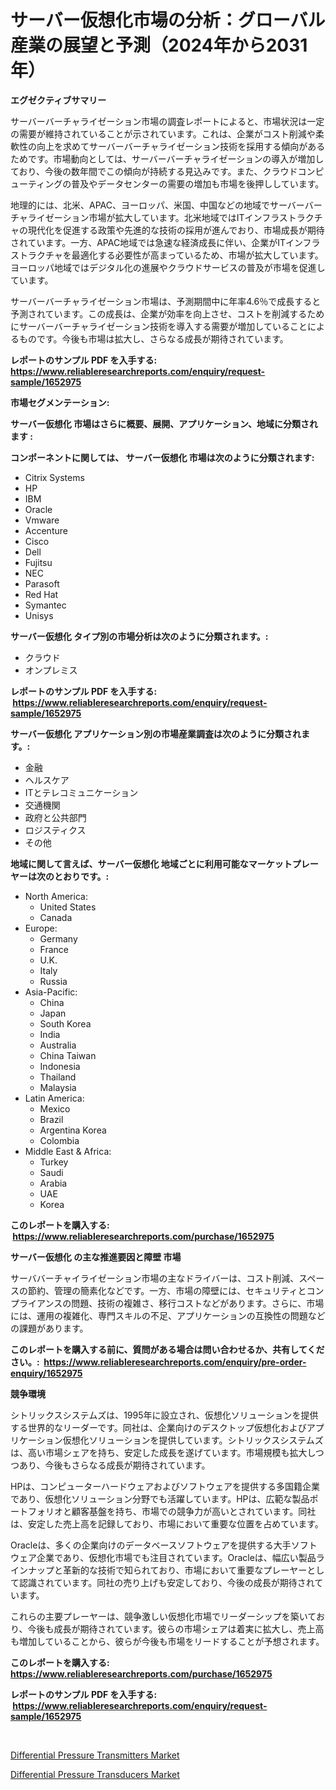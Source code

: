 <p><h1>サーバー仮想化市場の分析：グローバル産業の展望と予測（2024年から2031年）</h1></p><p><strong>エグゼクティブサマリー</strong></p>
<p><p>サーバーバーチャライゼーション市場の調査レポートによると、市場状況は一定の需要が維持されていることが示されています。これは、企業がコスト削減や柔軟性の向上を求めてサーバーバーチャライゼーション技術を採用する傾向があるためです。市場動向としては、サーバーバーチャライゼーションの導入が増加しており、今後の数年間でこの傾向が持続する見込みです。また、クラウドコンピューティングの普及やデータセンターの需要の増加も市場を後押ししています。</p><p>地理的には、北米、APAC、ヨーロッパ、米国、中国などの地域でサーバーバーチャライゼーション市場が拡大しています。北米地域ではITインフラストラクチャの現代化を促進する政策や先進的な技術の採用が進んでおり、市場成長が期待されています。一方、APAC地域では急速な経済成長に伴い、企業がITインフラストラクチャを最適化する必要性が高まっているため、市場が拡大しています。ヨーロッパ地域ではデジタル化の進展やクラウドサービスの普及が市場を促進しています。</p><p>サーバーバーチャライゼーション市場は、予測期間中に年率4.6％で成長すると予測されています。この成長は、企業が効率を向上させ、コストを削減するためにサーバーバーチャライゼーション技術を導入する需要が増加していることによるものです。今後も市場は拡大し、さらなる成長が期待されています。</p></p>
<p><strong>レポートのサンプル PDF を入手する: <a href="https://www.reliableresearchreports.com/enquiry/request-sample/1652975">https://www.reliableresearchreports.com/enquiry/request-sample/1652975</a></strong></p>
<p><strong>市場セグメンテーション:</strong></p>
<p><strong> サーバー仮想化 市場はさらに概要、展開、アプリケーション、地域に分類されます :</strong></p>
<p><strong>コンポーネントに関しては、 サーバー仮想化 市場は次のように分類されます: &nbsp;</strong></p>
<p><ul><li>Citrix Systems</li><li>HP</li><li>IBM</li><li>Oracle</li><li>Vmware</li><li>Accenture</li><li>Cisco</li><li>Dell</li><li>Fujitsu</li><li>NEC</li><li>Parasoft</li><li>Red Hat</li><li>Symantec</li><li>Unisys</li></ul></p>
<p><strong> サーバー仮想化 タイプ別の市場分析は次のように分類されます。:</strong></p>
<p><ul><li>クラウド</li><li>オンプレミス</li></ul></p>
<p><strong>レポートのサンプル PDF を入手する: &nbsp;<a href="https://www.reliableresearchreports.com/enquiry/request-sample/1652975">https://www.reliableresearchreports.com/enquiry/request-sample/1652975</a></strong></p>
<p><strong> サーバー仮想化 アプリケーション別の市場産業調査は次のように分類されます。:</strong></p>
<p><ul><li>金融</li><li>ヘルスケア</li><li>ITとテレコミュニケーション</li><li>交通機関</li><li>政府と公共部門</li><li>ロジスティクス</li><li>その他</li></ul></p>
<p><strong>地域に関して言えば、サーバー仮想化 地域ごとに利用可能なマーケットプレーヤーは次のとおりです。:</strong></p>
<p><ul>
    <li>
        North America:
        <ul>
            <li>United States</li>
            <li>Canada</li>
        </ul>
    </li>
    <li>
        Europe:
        <ul>
            <li>Germany</li>
            <li>France</li>
            <li>U.K.</li>
            <li>Italy</li>
            <li>Russia</li>
        </ul>
    </li>
    <li>
        Asia-Pacific:
        <ul>
            <li>China</li>
            <li>Japan</li>
            <li>South Korea</li>
            <li>India</li>
            <li>Australia</li>
            <li>China Taiwan</li>
            <li>Indonesia</li>
            <li>Thailand</li>
            <li>Malaysia</li>
        </ul>
    </li>
    <li>
        Latin America:
        <ul>
            <li>Mexico</li>
            <li>Brazil</li>
            <li>Argentina Korea</li>
            <li>Colombia</li>
        </ul>
    </li>
    <li>
        Middle East & Africa:
        <ul>
            <li>Turkey</li>
            <li>Saudi</li>
            <li>Arabia</li>
            <li>UAE</li>
            <li>Korea</li>
        </ul>
    </li>
    </ul></p>
<p><strong>このレポートを購入する: &nbsp;<a href="https://www.reliableresearchreports.com/purchase/1652975">https://www.reliableresearchreports.com/purchase/1652975</a></strong></p>
<p><strong>サーバー仮想化 の主な推進要因と障壁 市場</strong></p>
<p><p>サーババーチャイライゼーション市場の主なドライバーは、コスト削減、スペースの節約、管理の簡素化などです。一方、市場の障壁には、セキュリティとコンプライアンスの問題、技術の複雑さ、移行コストなどがあります。さらに、市場には、運用の複雑化、専門スキルの不足、アプリケーションの互換性の問題などの課題があります。</p></p>
<p><strong>このレポートを購入する前に、質問がある場合は問い合わせるか、共有してください。:&nbsp; <a href="https://www.reliableresearchreports.com/enquiry/pre-order-enquiry/1652975">https://www.reliableresearchreports.com/enquiry/pre-order-enquiry/1652975</a></strong></p>
<p><strong>競争環境</strong></p>
<p><p>シトリックスシステムズは、1995年に設立され、仮想化ソリューションを提供する世界的なリーダーです。同社は、企業向けのデスクトップ仮想化およびアプリケーション仮想化ソリューションを提供しています。シトリックスシステムズは、高い市場シェアを持ち、安定した成長を遂げています。市場規模も拡大しつつあり、今後もさらなる成長が期待されています。</p><p>HPは、コンピューターハードウェアおよびソフトウェアを提供する多国籍企業であり、仮想化ソリューション分野でも活躍しています。HPは、広範な製品ポートフォリオと顧客基盤を持ち、市場での競争力が高いとされています。同社は、安定した売上高を記録しており、市場において重要な位置を占めています。</p><p>Oracleは、多くの企業向けのデータベースソフトウェアを提供する大手ソフトウェア企業であり、仮想化市場でも注目されています。Oracleは、幅広い製品ラインナップと革新的な技術で知られており、市場において重要なプレーヤーとして認識されています。同社の売り上げも安定しており、今後の成長が期待されています。</p><p>これらの主要プレーヤーは、競争激しい仮想化市場でリーダーシップを築いており、今後も成長が期待されています。彼らの市場シェアは着実に拡大し、売上高も増加していることから、彼らが今後も市場をリードすることが予想されます。</p></p>
<p><strong>このレポートを購入する: &nbsp; <a href="https://www.reliableresearchreports.com/purchase/1652975">https://www.reliableresearchreports.com/purchase/1652975</a></strong></p>
<p><strong>レポートのサンプル PDF を入手する: &nbsp;<a href="https://www.reliableresearchreports.com/enquiry/request-sample/1652975">https://www.reliableresearchreports.com/enquiry/request-sample/1652975</a></strong><strong></strong></p>
<p>&nbsp;</p>
<p><p><a href="https://github.com/Chiragrp22/Market-Research-Report-List-3/blob/main/differential-pressure-transmitters-market.md">Differential Pressure Transmitters Market</a></p><p><a href="https://github.com/Sherrillcrooksxa8i18ucf2m/Market-Research-Report-List-1/blob/main/differential-pressure-transducers-market.md">Differential Pressure Transducers Market</a></p></p>